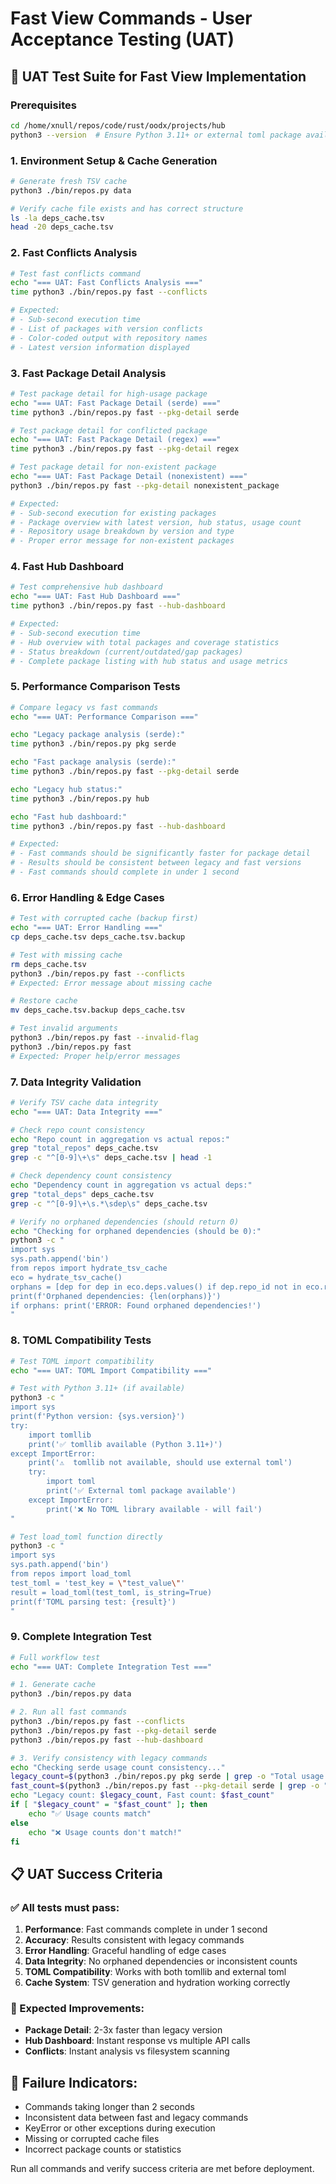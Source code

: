 # Fast View Commands - User Acceptance Testing (UAT)

## 🎯 UAT Test Suite for Fast View Implementation

### Prerequisites
```bash
cd /home/xnull/repos/code/rust/oodx/projects/hub
python3 --version  # Ensure Python 3.11+ or external toml package available
```

### 1. Environment Setup & Cache Generation
```bash
# Generate fresh TSV cache
python3 ./bin/repos.py data

# Verify cache file exists and has correct structure
ls -la deps_cache.tsv
head -20 deps_cache.tsv
```

### 2. Fast Conflicts Analysis
```bash
# Test fast conflicts command
echo "=== UAT: Fast Conflicts Analysis ==="
time python3 ./bin/repos.py fast --conflicts

# Expected:
# - Sub-second execution time
# - List of packages with version conflicts
# - Color-coded output with repository names
# - Latest version information displayed
```

### 3. Fast Package Detail Analysis
```bash
# Test package detail for high-usage package
echo "=== UAT: Fast Package Detail (serde) ==="
time python3 ./bin/repos.py fast --pkg-detail serde

# Test package detail for conflicted package
echo "=== UAT: Fast Package Detail (regex) ==="
time python3 ./bin/repos.py fast --pkg-detail regex

# Test package detail for non-existent package
echo "=== UAT: Fast Package Detail (nonexistent) ==="
python3 ./bin/repos.py fast --pkg-detail nonexistent_package

# Expected:
# - Sub-second execution for existing packages
# - Package overview with latest version, hub status, usage count
# - Repository usage breakdown by version and type
# - Proper error message for non-existent packages
```

### 4. Fast Hub Dashboard
```bash
# Test comprehensive hub dashboard
echo "=== UAT: Fast Hub Dashboard ==="
time python3 ./bin/repos.py fast --hub-dashboard

# Expected:
# - Sub-second execution time
# - Hub overview with total packages and coverage statistics
# - Status breakdown (current/outdated/gap packages)
# - Complete package listing with hub status and usage metrics
```

### 5. Performance Comparison Tests
```bash
# Compare legacy vs fast commands
echo "=== UAT: Performance Comparison ==="

echo "Legacy package analysis (serde):"
time python3 ./bin/repos.py pkg serde

echo "Fast package analysis (serde):"
time python3 ./bin/repos.py fast --pkg-detail serde

echo "Legacy hub status:"
time python3 ./bin/repos.py hub

echo "Fast hub dashboard:"
time python3 ./bin/repos.py fast --hub-dashboard

# Expected:
# - Fast commands should be significantly faster for package detail
# - Results should be consistent between legacy and fast versions
# - Fast commands should complete in under 1 second
```

### 6. Error Handling & Edge Cases
```bash
# Test with corrupted cache (backup first)
echo "=== UAT: Error Handling ==="
cp deps_cache.tsv deps_cache.tsv.backup

# Test with missing cache
rm deps_cache.tsv
python3 ./bin/repos.py fast --conflicts
# Expected: Error message about missing cache

# Restore cache
mv deps_cache.tsv.backup deps_cache.tsv

# Test invalid arguments
python3 ./bin/repos.py fast --invalid-flag
python3 ./bin/repos.py fast
# Expected: Proper help/error messages
```

### 7. Data Integrity Validation
```bash
# Verify TSV cache data integrity
echo "=== UAT: Data Integrity ==="

# Check repo count consistency
echo "Repo count in aggregation vs actual repos:"
grep "total_repos" deps_cache.tsv
grep -c "^[0-9]\+\s" deps_cache.tsv | head -1

# Check dependency count consistency
echo "Dependency count in aggregation vs actual deps:"
grep "total_deps" deps_cache.tsv
grep -c "^[0-9]\+\s.*\sdep\s" deps_cache.tsv

# Verify no orphaned dependencies (should return 0)
echo "Checking for orphaned dependencies (should be 0):"
python3 -c "
import sys
sys.path.append('bin')
from repos import hydrate_tsv_cache
eco = hydrate_tsv_cache()
orphans = [dep for dep in eco.deps.values() if dep.repo_id not in eco.repos]
print(f'Orphaned dependencies: {len(orphans)}')
if orphans: print('ERROR: Found orphaned dependencies!')
"
```

### 8. TOML Compatibility Tests
```bash
# Test TOML import compatibility
echo "=== UAT: TOML Import Compatibility ==="

# Test with Python 3.11+ (if available)
python3 -c "
import sys
print(f'Python version: {sys.version}')
try:
    import tomllib
    print('✅ tomllib available (Python 3.11+)')
except ImportError:
    print('⚠️  tomllib not available, should use external toml')
    try:
        import toml
        print('✅ External toml package available')
    except ImportError:
        print('❌ No TOML library available - will fail')
"

# Test load_toml function directly
python3 -c "
import sys
sys.path.append('bin')
from repos import load_toml
test_toml = 'test_key = \"test_value\"'
result = load_toml(test_toml, is_string=True)
print(f'TOML parsing test: {result}')
"
```

### 9. Complete Integration Test
```bash
# Full workflow test
echo "=== UAT: Complete Integration Test ==="

# 1. Generate cache
python3 ./bin/repos.py data

# 2. Run all fast commands
python3 ./bin/repos.py fast --conflicts
python3 ./bin/repos.py fast --pkg-detail serde
python3 ./bin/repos.py fast --hub-dashboard

# 3. Verify consistency with legacy commands
echo "Checking serde usage count consistency..."
legacy_count=$(python3 ./bin/repos.py pkg serde | grep -o "Total usage count: [0-9]\+" | grep -o "[0-9]\+")
fast_count=$(python3 ./bin/repos.py fast --pkg-detail serde | grep -o "Used in: [0-9]\+" | grep -o "[0-9]\+")
echo "Legacy count: $legacy_count, Fast count: $fast_count"
if [ "$legacy_count" = "$fast_count" ]; then
    echo "✅ Usage counts match"
else
    echo "❌ Usage counts don't match!"
fi
```

## 📋 UAT Success Criteria

### ✅ All tests must pass:
1. **Performance**: Fast commands complete in under 1 second
2. **Accuracy**: Results consistent with legacy commands
3. **Error Handling**: Graceful handling of edge cases
4. **Data Integrity**: No orphaned dependencies or inconsistent counts
5. **TOML Compatibility**: Works with both tomllib and external toml
6. **Cache System**: TSV generation and hydration working correctly

### 🎯 Expected Improvements:
- **Package Detail**: 2-3x faster than legacy version
- **Hub Dashboard**: Instant response vs multiple API calls
- **Conflicts**: Instant analysis vs filesystem scanning

## 🚨 Failure Indicators:
- Commands taking longer than 2 seconds
- Inconsistent data between fast and legacy commands
- KeyError or other exceptions during execution
- Missing or corrupted cache files
- Incorrect package counts or statistics

Run all commands and verify success criteria are met before deployment.